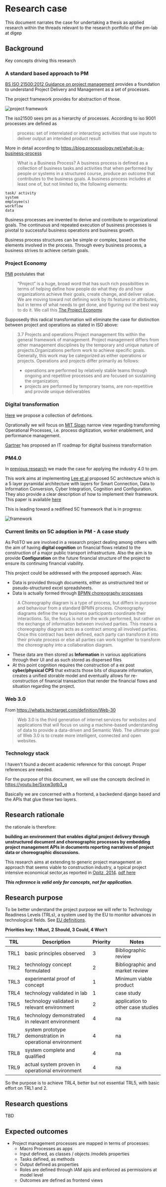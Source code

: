 # Research case

This document narrates the case for undertaking a thesis as applied research within the threads relevant to the research portfolio of the pm-lab at digep

## Background

Key concepts driving this research

### A standard based approach to PM

[BS ISO 21500:2012 Guidance on project management](https://bsol-bsigroup-com.ezproxy.biblio.polito.it/Bibliographic/BibliographicInfoData/000000000030199186) provides a foundation to understand Project Delivery and Management as a set of processes.

The project framework provides for abstraction of those.

![project framework](ISO21500_pm_framework.drawio.svg)

The iso21500 sees pm as a hierarchy of processes.
According to iso 9001 processes are defined as

>process: set of interrelated or interacting activities that use inputs to deliver output an intended product result

More in detail according to https://blog.processology.net/what-is-a-business-process

> What is a Business Process? A business process is defined as a collection of business tasks and activities that when performed by people or systems in a structured course, produce an outcome that contributes to the business goals. A business process includes at least one of, but not limited to, the following elements:

    task/ activity
    system
    employee(s)
    workflow
    data

Business processes are invented to derive and contribute to organizational goals. The continuous and repeated execution of business processes is pivotal to successful business operations and business growth.

Business process structures can be simple or complex, based on the elements involved in the process. Through every business process, a business strives to achieve certain goals.


### Project Economy

[PMI](https://www.pmi.org/the-project-economy) postulates that 

>“Project” is a huge, broad word that has such rich possibilities in terms of helping define how people do what they do and how organizations achieve their goals, create change, and deliver value. We are moving toward not defining work by its features or attributes, but in terms of what needs to get done, and figuring out the best way to do it. We call this [The Project Economy](ns_pmi_supp_sept_2019.pdf). 

Supposedly this radical transformation will eliminate the case for distinction between project and operations as stated in ISO above:
>3.7    Projects and operations
Project management fits within the general framework of management. Project management differs from other management disciplines by the temporary and unique nature of projects.Organizations perform work to achieve specific goals. Generally, this work may be categorized as either operations or projects. Operations and projects differ primarily as follows:
>* operations are performed by relatively stable teams through ongoing and repetitive processes and are focused on sustaining the organization;
>* projects are performed by temporary teams, are non-repetitive and provide unique deliverables

### Digital transformation

[Here](Definitions%20of%20digital%20transformation.md) we propose a collection of defintions.

Oprationally we will focus on [MIT Sloan](https://sloanreview.mit.edu/article/the-nine-elements-of-digital-transformation/) narrow view regarding transforming Operational Processes, i.e. process digitization, worker enablement, and performance management.

[Gartner](the-gartner-it-roadmap-for-digital-buisness-transformation-excerpt.pdf) has proposed an IT roadmap for digital business transformation

### PM4.0

In [previous research](https://www.researchgate.net/profile/Paolo-Demagistris/publication/347277259_Exploring_Industry_40_Paradigm_as_Applied_to_Project_Management_A_Proof_of_Concept/links/603ded064585154e8c6e1d68/Exploring-Industry-40-Paradigm-as-Applied-to-Project-Management-A-Proof-of-Concept.pdf) we made the case for applying the industry 4.0 to pm.

This work aims at implementing [Lee et al](https://doi.org/10.1016/j.mfglet.2014.12.001) proposed 5C architecture which is a 5 layer pyramidal architecture with layers for Smart Connection, Data to Information Conversion, Cyber Integration, Cognition and Configuration. They also provide a clear description of how to implement their framework. This paper is available [here](lee-et_al.pdf)

This is leading toward a redifined 5C framework that is in progress:

![framework](5C-framework.drawio.svg)

### Current limits on 5C adoption in PM - A case study

As PoliTO we are involved in a research project dealing among others with the aim of having **digital cognition** on financial flows related to the construction of a major public transport infrastructure. Also the aim is to provide **Configuration** on the future financial structure of the project to ensure its continuing financial viability.

This project could be addressed with the proposed approach. Alas:

* Data is provided through documents, either as unstructured text or pseudo-structured excel spreadsheets.
* Data is actually formed through [BPMN choreography processes](https://blog.goodelearning.com/subject-areas/bpmn/bpmn-diagrams-choreography-a-short-video-guide/)

>A Choreography diagram is a type of process, but differs in purpose and behaviour from a standard BPMN process.
Choreography diagrams define the way business participants coordinate their interactions. So, the focus is not on the work performed, but rather on the exchange of information between involved parties.
This means a choreography diagram acts as a contract among all involved parties. Once this contract has been defined, each party can transform it into their private process or else all parties can work together to transform the choreography into a collaboration diagram.

* These data are then stored as **Information** in various applications through their UI and as such stored as dispersed files
* At this point cognition requires the construction of a ex post **cyber/physical CPS** that extracts those bits of disparate information, creates a unified storable model and eventually allows for re-construction of financial transaction that render the financial flows and situation regarding the project.

### Web 3.0

From https://whatis.techtarget.com/definition/Web-30

>Web 3.0 is the third generation of internet services for websites and applications that will focus on using a machine-based understanding of data to provide a data-driven and Semantic Web. The ultimate goal of Web 3.0 is to create more intelligent, connected and open websites.

### Technology stack

I haven't found a decent academic reference for this concept. Proper references are needed.

For the purpose of this document, we will use the concepts declined in https://youtu.be/Sxxw3qtb3_g

Basically we are concerned with a frontend, a backedend django based and the APIs that glue these two layers.

## Research rationale

the rationale is therefore:

**building an environment that enables digital project delivery through unstructured document and choreographic processes by embedding project management APIs in documents reporting narratives of project data or choreographic discussions.**

This research aims at extending to generic project management an approach that seems viable to construction industry, a typical project intensive economical sector,as reported in [Opitz, 2014](https://doi.org/10.1016/j.proeng.2014.10.566). [pdf here](opitz2014.pdf)

***This reference is valid only for concepts, not for application.***

## Research purpose

To be better understand the project purpose we will refer to Technology Readiness Levels (TRLs), a system used by the EU to monitor advances in technological fields. See [EU definitions](./EuTRLs.pdf).

**Priorities key: 1 Must, 2 Should, 3 Could, 4 Won't**

TRL | Description | Priority | Notes
---------|----------|---------|----
 TRL1 | basic principles observed| 3| Bibliographic review
 TRL2|technology concept formulated | 2 | Bibliographic and market review
| TRL3 | experimental proof of concept | 1 | Minimum viable product
| TRL4 | technology validated in lab | 1 | case study
| TRL5 | technology validated in relevant environment | 2 | application to other case studies
| TRL6 | technology demonstrated in relevant environment | 4 | na
| TRL7 | system prototype demonstration in operational environment| 4 | na
| TRL8 | system complete and qualified | 4 | na
| TRL9 | actual system proven in operational environment | 4 | na 

So the purpose is to achieve TRL4, better but not essential TRL5, with basic effort on TRL1 and 2.

## Research questions

TBD

## Expected outcomes

* Project management processes are mapped in terms of processes:
  * Macro Processes as apps
  * Input defined, as classes / objects /models properties
  * Tasks defined, as methods
  * Output defined as properties
  * Roles are defined through IAM apis and enforced as permissions at model level
  * Outcomes are defined as frontend views